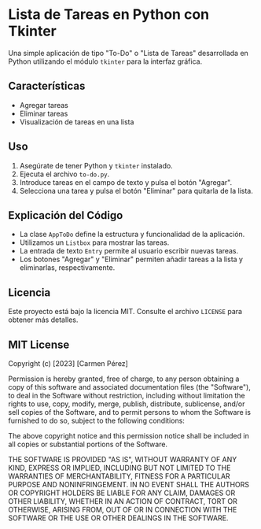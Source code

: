 # Lista de Tareas en Python con Tkinter

Una simple aplicación de tipo "To-Do" o "Lista de Tareas" desarrollada en Python utilizando el módulo `tkinter` para la interfaz gráfica.

## Características

- Agregar tareas
- Eliminar tareas
- Visualización de tareas en una lista

## Uso

1. Asegúrate de tener Python y `tkinter` instalado.
2. Ejecuta el archivo `to-do.py`.
3. Introduce tareas en el campo de texto y pulsa el botón "Agregar".
4. Selecciona una tarea y pulsa el botón "Eliminar" para quitarla de la lista.

## Explicación del Código

- La clase `AppToDo` define la estructura y funcionalidad de la aplicación.
- Utilizamos un `Listbox` para mostrar las tareas.
- La entrada de texto `Entry` permite al usuario escribir nuevas tareas.
- Los botones "Agregar" y "Eliminar" permiten añadir tareas a la lista y eliminarlas, respectivamente.

## Licencia

Este proyecto está bajo la licencia MIT. Consulte el archivo `LICENSE` para obtener más detalles.

## MIT License

Copyright (c) [2023] [Carmen Pérez]

Permission is hereby granted, free of charge, to any person obtaining a copy
of this software and associated documentation files (the "Software"), to deal
in the Software without restriction, including without limitation the rights
to use, copy, modify, merge, publish, distribute, sublicense, and/or sell
copies of the Software, and to permit persons to whom the Software is
furnished to do so, subject to the following conditions:

The above copyright notice and this permission notice shall be included in all
copies or substantial portions of the Software.

THE SOFTWARE IS PROVIDED "AS IS", WITHOUT WARRANTY OF ANY KIND, EXPRESS OR
IMPLIED, INCLUDING BUT NOT LIMITED TO THE WARRANTIES OF MERCHANTABILITY,
FITNESS FOR A PARTICULAR PURPOSE AND NONINFRINGEMENT. IN NO EVENT SHALL THE
AUTHORS OR COPYRIGHT HOLDERS BE LIABLE FOR ANY CLAIM, DAMAGES OR OTHER
LIABILITY, WHETHER IN AN ACTION OF CONTRACT, TORT OR OTHERWISE, ARISING FROM,
OUT OF OR IN CONNECTION WITH THE SOFTWARE OR THE USE OR OTHER DEALINGS IN THE
SOFTWARE.